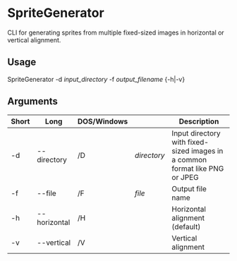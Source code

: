 # SpriteGenerator
CLI for generating sprites from multiple fixed-sized images in horizontal or vertical alignment.

## Usage

SpriteGenerator -d *input_directory* -f *output_filename* {-h|-v}

## Arguments

Short | Long | DOS/Windows | | Description
------------ | ------------ | ------------ | ------------ | -------------
-d | --directory | /D | *directory* | Input directory with fixed-sized images in a common format like PNG or JPEG
-f | --file | /F | *file* | Output file name
-h | --horizontal | /H | | Horizontal alignment (default)
-v | --vertical | /V | | Vertical alignment 
